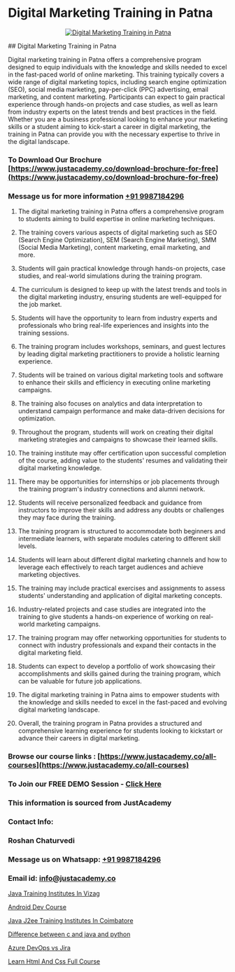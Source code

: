 # Digital Marketing Training in Patna

<p align="center">
  <a href="https://justacademy.co/course-detail/digital-marketing">
    <img src="https://justacademy.co/storage2/course_image/1676636720_course_image.webp" alt="Digital Marketing Training in Patna">
  </a>
</p>
## Digital Marketing Training in Patna

Digital marketing training in Patna offers a comprehensive program designed to equip individuals with the knowledge and skills needed to excel in the fast-paced world of online marketing. This training typically covers a wide range of digital marketing topics, including search engine optimization (SEO), social media marketing, pay-per-click (PPC) advertising, email marketing, and content marketing. Participants can expect to gain practical experience through hands-on projects and case studies, as well as learn from industry experts on the latest trends and best practices in the field. Whether you are a business professional looking to enhance your marketing skills or a student aiming to kick-start a career in digital marketing, the training in Patna can provide you with the necessary expertise to thrive in the digital landscape.
### To Download Our Brochure [https://www.justacademy.co/download-brochure-for-free](https://www.justacademy.co/download-brochure-for-free)
### Message us for more information [+91 9987184296](https://api.whatsapp.com/send?phone=919987184296)
1) The digital marketing training in Patna offers a comprehensive program to students aiming to build expertise in online marketing techniques.

2) The training covers various aspects of digital marketing such as SEO (Search Engine Optimization), SEM (Search Engine Marketing), SMM (Social Media Marketing), content marketing, email marketing, and more.

3) Students will gain practical knowledge through hands-on projects, case studies, and real-world simulations during the training program.

4) The curriculum is designed to keep up with the latest trends and tools in the digital marketing industry, ensuring students are well-equipped for the job market.

5) Students will have the opportunity to learn from industry experts and professionals who bring real-life experiences and insights into the training sessions.

6) The training program includes workshops, seminars, and guest lectures by leading digital marketing practitioners to provide a holistic learning experience.

7) Students will be trained on various digital marketing tools and software to enhance their skills and efficiency in executing online marketing campaigns.

8) The training also focuses on analytics and data interpretation to understand campaign performance and make data-driven decisions for optimization.

9) Throughout the program, students will work on creating their digital marketing strategies and campaigns to showcase their learned skills.

10) The training institute may offer certification upon successful completion of the course, adding value to the students' resumes and validating their digital marketing knowledge.

11) There may be opportunities for internships or job placements through the training program's industry connections and alumni network.

12) Students will receive personalized feedback and guidance from instructors to improve their skills and address any doubts or challenges they may face during the training.

13) The training program is structured to accommodate both beginners and intermediate learners, with separate modules catering to different skill levels.

14) Students will learn about different digital marketing channels and how to leverage each effectively to reach target audiences and achieve marketing objectives.

15) The training may include practical exercises and assignments to assess students' understanding and application of digital marketing concepts.

16) Industry-related projects and case studies are integrated into the training to give students a hands-on experience of working on real-world marketing campaigns.

17) The training program may offer networking opportunities for students to connect with industry professionals and expand their contacts in the digital marketing field.

18) Students can expect to develop a portfolio of work showcasing their accomplishments and skills gained during the training program, which can be valuable for future job applications.

19) The digital marketing training in Patna aims to empower students with the knowledge and skills needed to excel in the fast-paced and evolving digital marketing landscape.

20) Overall, the training program in Patna provides a structured and comprehensive learning experience for students looking to kickstart or advance their careers in digital marketing.

### Browse our course links : [https://www.justacademy.co/all-courses](https://www.justacademy.co/all-courses) 
### To Join our FREE DEMO Session - [Click Here](https://www.justacademy.co/register-for-course-demo)


### This information is sourced from JustAcademy
### Contact Info:
### Roshan Chaturvedi
### Message us on Whatsapp: [+91 9987184296](https://api.whatsapp.com/send?phone=919987184296)
### Email id: [info@justacademy.co](mailto:info@justacademy.co)
                
[Java Training Institutes In Vizag](https://www.linkedin.com/pulse/java-training-institutes-vizag-justacademy-ahmedabad-qlipe?trackingId=5pE1LwAKstjKctxeiNgVzA%3D%3D&lipi=urn%3Ali%3Apage%3Ad_flagship3_company_admin%3BBLvwE5WSQ1yNRcYM20AJ%2Fw%3D%3D)

[Android Dev Course](https://www.linkedin.com/pulse/android-dev-course-justacademy-delhi-cbkzc/)

[Java J2ee Training Institutes In Coimbatore](https://medium.com/@negishivu99/java-j2ee-training-institutes-in-coimbatore-e9d2a2548346)

[Difference between c and java and python](https://medium.com/@mistersumit961/difference-between-c-and-java-and-python-4f9e4962fe58)

[Azure DevOps vs Jira](https://justacademyin.github.io/justacademy/azure-devops-vs-jira)

[Learn Html And Css Full Course](https://justacademyin.github.io/justacademy/learn-html-and-css-full-course)


